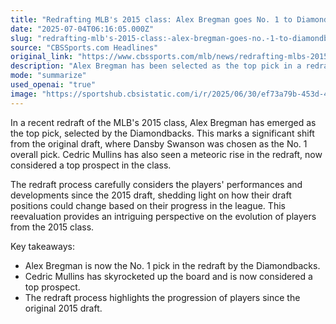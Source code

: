 ```yaml
---
title: "Redrafting MLB's 2015 class: Alex Bregman goes No. 1 to Diamondbacks, Cedric Mullins skyrockets up the board"
date: "2025-07-04T06:16:05.000Z"
slug: "redrafting-mlb's-2015-class:-alex-bregman-goes-no.-1-to-diamondbacks-cedric-mullins-skyrockets-up-the-board"
source: "CBSSports.com Headlines"
original_link: "https://www.cbssports.com/mlb/news/redrafting-mlbs-2015-class-alex-bregman-goes-no-1-to-diamondbacks-cedric-mullins-skyrockets-up-the-board/"
description: "Alex Bregman has been selected as the top pick in a redraft of the MLB's 2015 class by the Diamondbacks, displacing Dansby Swanson from the original No. 1 spot. Cedric Mullins has also seen a significant rise in the redraft, now considered a top prospect. The redraft process evaluates players' performances and developments since the 2015 draft, offering insight into how their draft positions could change based on their progress in the league. This reevaluation sheds light on the evolution of players from the 2015 class."
mode: "summarize"
used_openai: "true"
image: "https://sportshub.cbsistatic.com/i/r/2025/06/30/ef73a79b-453d-4b03-b2a9-672a5cf7d4f7/thumbnail/1200x675/e11ae2c9465db68bb4e0d39bd2f45dd2/bregman-getty.png"
---
```


In a recent redraft of the MLB's 2015 class, Alex Bregman has emerged as the top pick, selected by the Diamondbacks. This marks a significant shift from the original draft, where Dansby Swanson was chosen as the No. 1 overall pick. Cedric Mullins has also seen a meteoric rise in the redraft, now considered a top prospect in the class.

The redraft process carefully considers the players' performances and developments since the 2015 draft, shedding light on how their draft positions could change based on their progress in the league. This reevaluation provides an intriguing perspective on the evolution of players from the 2015 class.

Key takeaways:
- Alex Bregman is now the No. 1 pick in the redraft by the Diamondbacks.
- Cedric Mullins has skyrocketed up the board and is now considered a top prospect.
- The redraft process highlights the progression of players since the original 2015 draft.